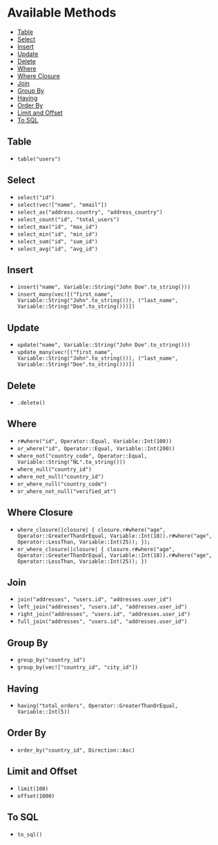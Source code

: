 # Available Methods

- [Table](#table)
- [Select](#select)
- [Insert](#insert)
- [Update](#update)
- [Delete](#delete)
- [Where](#where)
- [Where Closure](#where-closure)
- [Join](#join)
- [Group By](#group-by)
- [Having](#having)
- [Order By](#order-by)
- [Limit and Offset](#limit-and-offset)
- [To SQL](#to-sql)

## Table

- ``table("users")``

## Select

- ``select("id")``
- ``select(vec!["name", "email"])``
- ``select_as("address.country", "address_country")``
- ``select_count("id", "total_users")``
- ``select_max("id", "max_id")``
- ``select_min("id", "min_id")``
- ``select_sum("id", "sum_id")``
- ``select_avg("id", "avg_id")``

## Insert

- ``insert("name", Variable::String("John Doe".to_string()))``
- ``insert_many(vec![("first_name", Variable::String("John".to_string())), ("last_name", Variable::String("Doe".to_string()))])``

## Update

- ``update("name", Variable::String("John Doe".to_string()))``
- ``update_many(vec![("first_name", Variable::String("John".to_string())), ("last_name", Variable::String("Doe".to_string()))])``

## Delete

- ``.delete()``

## Where

- ``r#where("id", Operator::Equal, Variable::Int(100))``
- ``or_where("id", Operator::Equal, Variable::Int(200))``
- ``where_not("country_code", Operator::Equal, Variable::String("NL".to_string()))``
- ``where_null("country_id")``
- ``where_not_null("country_id")``
- ``or_where_null("country_code")``
- ``or_where_not_null("verified_at")``

## Where Closure

- ``where_closure(|closure| { closure.r#where("age", Operator::GreaterThanOrEqual, Variable::Int(18)).r#where("age", Operator::LessThan, Variable::Int(25)); });``
- ``or_where_closure(|closure| { closure.r#where("age", Operator::GreaterThanOrEqual, Variable::Int(18)).r#where("age", Operator::LessThan, Variable::Int(25)); })``

## Join

- ``join("addresses", "users.id", "addresses.user_id")``
- ``left_join("addresses", "users.id", "addresses.user_id")``
- ``right_join("addresses", "users.id", "addresses.user_id")``
- ``full_join("addresses", "users.id", "addresses.user_id")``

## Group By

- ``group_by("country_id")``
- ``group_by(vec!["country_id", "city_id"])``

## Having

- ``having("total_orders", Operator::GreaterThanOrEqual, Variable::Int(5))``

## Order By

- ``order_by("country_id", Direction::Asc)``

## Limit and Offset

- ``limit(100)``
- ``offset(1000)``

## To SQL

- ``to_sql()``
